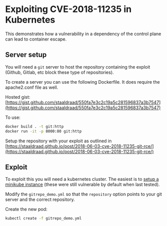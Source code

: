 # Exploiting CVE-2018-11235 in Kubernetes

This demonstrates how a vulnerability in a dependency of the control plane can lead to container escape.

## Server setup

You will need a `git` server to host the repository containing the exploit (Github, Gitlab, etc block these type of repositories).

To create a server you can use the following Dockerfile. It does require the apache2.conf file as well.

Hosted gist: [https://gist.github.com/staaldraad/550fa7e3c2c19a5c281596837a3b7547](https://gist.github.com/staaldraad/550fa7e3c2c19a5c281596837a3b7547)

<script src="https://gist.github.com/staaldraad/550fa7e3c2c19a5c281596837a3b7547.js"></script>

To use:

```bash
docker build . -t git:http
docker run -it -p 8000:80 git:http
```

Setup the repository with your exploit as outlined in [https://staaldraad.github.io/post/2018-06-03-cve-2018-11235-git-rce/](https://staaldraad.github.io/post/2018-06-03-cve-2018-11235-git-rce/)

## Exploit

To exploit this you will need a kubernetes cluster. The easiest is to [setup a minikube instance](https://kubernetes.io/docs/tasks/tools/install-minikube/) (these were still vulnerable by default when last tested).
 
Modify the `gitrepo_demo.yml` so that the `repository` option points to your git server and the correct repository.

Create the new pod:

```bash
kubectl create -f gitrepo_demo.yml
```